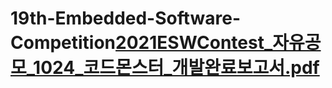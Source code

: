 # 19th-Embedded-Software-Competition[2021ESWContest_자유공모_1024_코드몬스터_개발완료보고서.pdf](https://github.com/hyeop29/19th-Embedded-Software-Competition/files/10890859/2021ESWContest_._1024_._.pdf)
